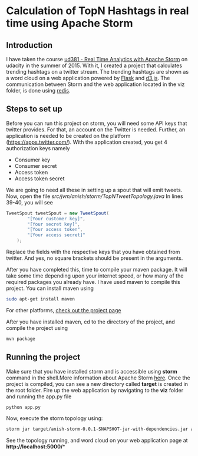 # Calculation of TopN Hashtags in real time using Apache Storm
## Introduction
I have taken the course [ud381 - Real Time Analytics with Apache Storm](https://www.udacity.com/course/real-time-analytics-with-apache-storm--ud381)  on udacity in the summer of 2015. With it, I created a project that calculates trending hashtags on a twitter stream. The trending hashtags are shown as a word cloud on a web application powered by [Flask](http://flask.pocoo.org) and [d3.js](http://d3js.org/). The communication between Storm and the web application located in the viz folder, is done using [redis](http://redis.io).

## Steps to set up
Before you can run this project on storm, you will need some API keys that twitter provides. For that, an
account on the Twitter is needed. Further, an application is needed to be created on the platform
(https://apps.twitter.com/). With the application created, you get 4 authorization keys namely
* Consumer key
* Consumer secret
* Access token
* Access token secret

We are going to need all these in setting up a spout that will emit tweets. Now, open the file 
*src/jvm/anish/storm/TopNTweetTopology.java* In lines 39-40, you will see
```java
TweetSpout tweetSpout = new TweetSpout(
        "[Your customer key]",
        "[Your secret key]",
        "[Your access token",
        "[Your access secret]"
    );
```
Replace the fields with the respective keys that you have obtained from twitter. And yes, no square brackets should
be present in the arguments.

After you have completed this, time to compile your maven package. It will take some time depending upon your internet speed, or how many of the required packages you already have. I have used maven to compile this project. You can install maven using
```sh
sudo apt-get install maven 
```
For other platforms, [check out the project page](https://maven.apache.org/run-maven/index.html)

After you have installed maven, cd to the directory of the project, and compile the project using

```sh
mvn package
```

## Running the project
Make sure that you have installed storm and is accessible using **storm** command in the shell.More information about Apache Storm [here](http://storm.apache.org). Once the project is compiled, you can see a new directory called **target** is created in the root folder.
Fire up the web application by navigating to the **viz** folder and running the app.py file
```
python app.py
```

Now, execute the storm topology using:
```sh
storm jar target/anish-storm-0.0.1-SNAPSHOT-jar-with-dependencies.jar anish.storm.TopNTweetTopology
```
See the topology running, and word cloud on your web application page at
**http://localhost:5000/***

